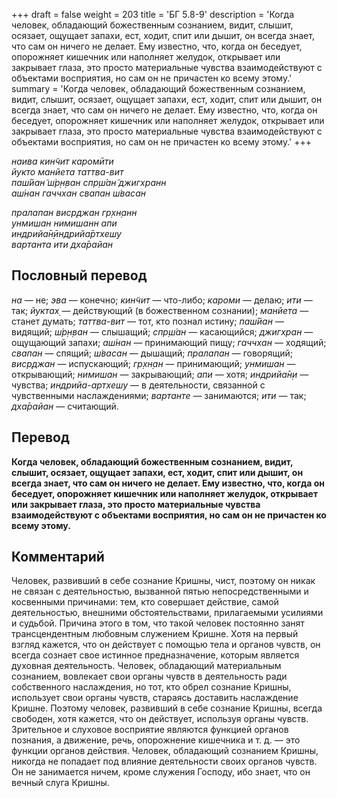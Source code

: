 +++
draft = false
weight = 203
title = 'БГ 5.8-9'
description = 'Когда человек, обладающий божественным сознанием, видит, слышит, осязает, ощущает запахи, ест, ходит, спит или дышит, он всегда знает, что сам он ничего не делает. Ему известно, что, когда он беседует, опорожняет кишечник или наполняет желудок, открывает или закрывает глаза, это просто материальные чувства взаимодействуют с объектами восприятия, но сам он не причастен ко всему этому.'
summary = 'Когда человек, обладающий божественным сознанием, видит, слышит, осязает, ощущает запахи, ест, ходит, спит или дышит, он всегда знает, что сам он ничего не делает. Ему известно, что, когда он беседует, опорожняет кишечник или наполняет желудок, открывает или закрывает глаза, это просто материальные чувства взаимодействуют с объектами восприятия, но сам он не причастен ко всему этому.'
+++

_наива кин̃чит каромӣти  
йукто манйета таттва-вит  
паш́йан̃ ш́р̣н̣ван спр̣ш́ан̃ джигхранн  
аш́нан гаччхан свапан ш́васан_

_пралапан виср̣джан гр̣хн̣анн  
унмишан нимишанн апи  
индрийа̄н̣ӣндрийа̄ртхешу  
вартанта ити дха̄райан_

## Пословный перевод

_на_ — не; _эва_ — конечно; _кин̃чит_ — что-либо; _кароми_ — делаю; _ити_ — так; _йуктах̣_ — действующий (в божественном сознании); _манйета_ — станет думать; _таттва_\-_вит_ — тот, кто познал истину; _паш́йан_ — видящий; _ш́р̣н̣ван_ — слышащий; _спр̣ш́ан_ — касающийся; _джигхран_ — ощущающий запахи; _аш́нан_ — принимающий пищу; _гаччхан_ — ходящий; _свапан_ — спящий; _ш́васан_ — дышащий; _пралапан_ — говорящий; _виср̣джан_ — испускающий; _гр̣хн̣ан_ — принимающий; _унмишан_ — открывающий; _нимишан_ — закрывающий; _апи_ — хотя; _индрийа̄н̣и_ — чувства; _индрийа_\-_артхешу_ — в деятельности, связанной с чувственными наслаждениями; _вартанте_ — занимаются; _ити_ — так; _дха̄райан_ — считающий.

## Перевод

**Когда человек, обладающий божественным сознанием, видит, слышит, осязает, ощущает запахи, ест, ходит, спит или дышит, он всегда знает, что сам он ничего не делает. Ему известно, что, когда он беседует, опорожняет кишечник или наполняет желудок, открывает или закрывает глаза, это просто материальные чувства взаимодействуют с объектами восприятия, но сам он не причастен ко всему этому.**

## Комментарий

Человек, развивший в себе сознание Кришны, чист, поэтому он никак не связан с деятельностью, вызванной пятью непосредственными и косвенными причинами: тем, кто совершает действие, самой деятельностью, внешними обстоятельствами, прилагаемыми усилиями и судьбой. Причина этого в том, что такой человек постоянно занят трансцендентным любовным служением Кришне. Хотя на первый взгляд кажется, что он действует с помощью тела и органов чувств, он всегда сознает свое истинное предназначение, которым является духовная деятельность. Человек, обладающий материальным сознанием, вовлекает свои органы чувств в деятельность ради собственного наслаждения, но тот, кто обрел сознание Кришны, использует свои органы чувств, стараясь доставить наслаждение Кришне. Поэтому человек, развивший в себе сознание Кришны, всегда свободен, хотя кажется, что он действует, используя органы чувств. Зрительное и слуховое восприятие являются функцией органов познания, а движение, речь, опорожнение кишечника и т. д. — это функции органов действия. Человек, обладающий сознанием Кришны, никогда не попадает под влияние деятельности своих органов чувств. Он не занимается ничем, кроме служения Господу, ибо знает, что он вечный слуга Кришны.
